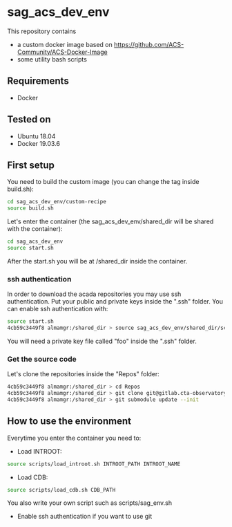 # sag_acs_dev_env

This repository contains 
* a custom docker image based on https://github.com/ACS-Community/ACS-Docker-Image 
* some utility bash scripts

## Requirements
* Docker 

## Tested on
* Ubuntu 18.04
* Docker 19.03.6

## First setup

You need to build the custom image (you can change the tag inside build.sh):
```bash
cd sag_acs_dev_env/custom-recipe
source build.sh
```
Let's enter the container (the sag_acs_dev_env/shared_dir will be shared with the container):
```bash
cd sag_acs_dev_env
source start.sh
```
After the start.sh you will be at /shared_dir inside the container.

### ssh authentication
In order to download the acada repositories you may use ssh authentication. Put your public and private keys inside the ".ssh" folder. You can enable ssh authentication with:
```bash
source start.sh
4cb59c3449f8 almamgr:/shared_dir > source sag_acs_dev_env/shared_dir/scripts/enable_ssh_key.sh foo
```
You will need a private key file called "foo" inside the ".ssh" folder.

### Get the source code
Let's clone the repositories inside the "Repos" folder:
```bash
4cb59c3449f8 almamgr:/shared_dir > cd Repos
4cb59c3449f8 almamgr:/shared_dir > git clone git@gitlab.cta-observatory.org:cta-computing/acada/science-alert-generation.git
4cb59c3449f8 almamgr:/shared_dir > git submodule update --init
```


## How to use the environment

Everytime you enter the container you need to:
* Load INTROOT:
```bash
source scripts/load_introot.sh INTROOT_PATH INTROOT_NAME
```
* Load CDB:
```bash
source scripts/load_cdb.sh CDB_PATH
```
You also write your own script such as scripts/sag_env.sh
* Enable ssh authentication if you want to use git

